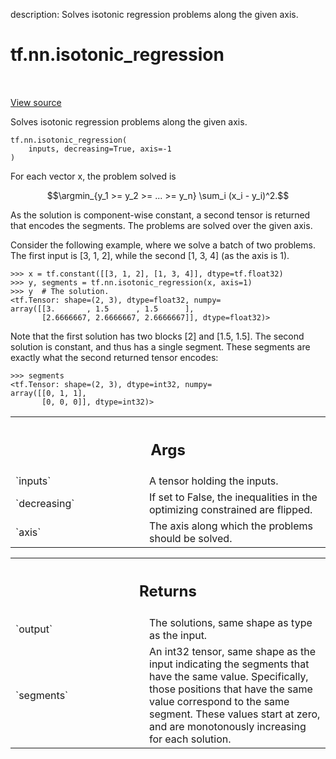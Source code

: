 description: Solves isotonic regression problems along the given axis.

<div itemscope itemtype="http://developers.google.com/ReferenceObject">
<meta itemprop="name" content="tf.nn.isotonic_regression" />
<meta itemprop="path" content="Stable" />
</div>

# tf.nn.isotonic_regression

<!-- Insert buttons and diff -->

<table class="tfo-notebook-buttons tfo-api nocontent" align="left">

</table>

<a target="_blank" class="external" href="/code/stable/tensorflow/python/ops/nn_ops.py">View source</a>



Solves isotonic regression problems along the given axis.


<pre class="devsite-click-to-copy prettyprint lang-py tfo-signature-link">
<code>tf.nn.isotonic_regression(
    inputs, decreasing=True, axis=-1
)
</code></pre>



<!-- Placeholder for "Used in" -->

For each vector x, the problem solved is

$$\argmin_{y_1 >= y_2 >= ... >= y_n} \sum_i (x_i - y_i)^2.$$

As the solution is component-wise constant, a second tensor is returned that
encodes the segments. The problems are solved over the given axis.

Consider the following example, where we solve a batch of two problems. The
first input is [3, 1, 2], while the second [1, 3, 4] (as the axis is 1).
```
>>> x = tf.constant([[3, 1, 2], [1, 3, 4]], dtype=tf.float32)
>>> y, segments = tf.nn.isotonic_regression(x, axis=1)
>>> y  # The solution.
<tf.Tensor: shape=(2, 3), dtype=float32, numpy=
array([[3.       , 1.5      , 1.5      ],
       [2.6666667, 2.6666667, 2.6666667]], dtype=float32)>
```

Note that the first solution has two blocks [2] and [1.5, 1.5]. The second
solution is constant, and thus has a single segment. These segments are
exactly what the second returned tensor encodes:

```
>>> segments
<tf.Tensor: shape=(2, 3), dtype=int32, numpy=
array([[0, 1, 1],
       [0, 0, 0]], dtype=int32)>
```


<!-- Tabular view -->
 <table class="responsive fixed orange">
<colgroup><col width="214px"><col></colgroup>
<tr><th colspan="2"><h2 class="add-link">Args</h2></th></tr>

<tr>
<td>
`inputs`<a id="inputs"></a>
</td>
<td>
A tensor holding the inputs.
</td>
</tr><tr>
<td>
`decreasing`<a id="decreasing"></a>
</td>
<td>
If set to False, the inequalities in the optimizing constrained
are flipped.
</td>
</tr><tr>
<td>
`axis`<a id="axis"></a>
</td>
<td>
The axis along which the problems should be solved.
</td>
</tr>
</table>



<!-- Tabular view -->
 <table class="responsive fixed orange">
<colgroup><col width="214px"><col></colgroup>
<tr><th colspan="2"><h2 class="add-link">Returns</h2></th></tr>

<tr>
<td>
`output`<a id="output"></a>
</td>
<td>
The solutions, same shape as type as the input.
</td>
</tr><tr>
<td>
`segments`<a id="segments"></a>
</td>
<td>
An int32 tensor, same shape as the input indicating the segments
that have the same value. Specifically, those positions that have the same
value correspond to the same segment. These values start at zero, and are
monotonously increasing for each solution.
</td>
</tr>
</table>

